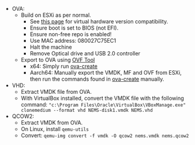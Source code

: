 - OVA:
  - Build on ESXi as per normal.
    - See [this page](https://kb.vmware.com/s/article/2007240) for virtual hardware version compatibility.
    - Ensure boot is set to BIOS (not EFI).
    - Ensure non-free repo is enabled!
    - Use MAC address: 080027C75EC1
    - Halt the machine
    - Remove Optical drive and USB 2.0 controller
  - Export to OVA using [OVF Tool](https://my.vmware.com/group/vmware/details?downloadGroup=OVFTOOL430&productId=742)
    - x64: Simply run [ova-create](ova-create)
    - Aarch64: Manually export the VMDK, MF and OVF from ESXi, then run the commands found in [ova-create](ova-create) manually.
- VHD:
  - Extract VMDK file from OVA.
  - With VirtualBox installed, convert the VMDK file with the following command: `"c:\Program Files\Oracle\VirtualBox\VBoxManage.exe" clonemedium --format vhd NEMS-disk1.vmdk NEMS.vhd`
- QCOW2:
  - Extract VMDK from OVA.
  - On Linux, install `qemu-utils`
  - Convert: `qemu-img convert -f vmdk -O qcow2 nems.vmdk nems.qcow2`
